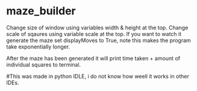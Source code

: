# maze_builder

Change size of window using variables width & height at the top. Change scale of sqaures using variable scale at the top.
If you want to watch it generate the maze set displayMoves to True, note this makes the program take exponentially longer.

After the maze has been generated it will print time taken + amount of individual squares to terminal. 

#This was made in python IDLE, i do not know how weell it works in other IDEs.
